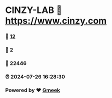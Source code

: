 # CINZY-LAB :link: https://www.cinzy.com 
### :page_facing_up: [12](https://www.cinzy.com/tag.html) 
### :speech_balloon: 2 
### :hibiscus: 22446 
### :alarm_clock: 2024-07-26 16:28:30 
### Powered by :heart: [Gmeek](https://github.com/Meekdai/Gmeek)
